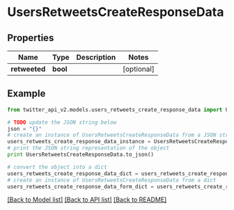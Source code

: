 # UsersRetweetsCreateResponseData


## Properties
Name | Type | Description | Notes
------------ | ------------- | ------------- | -------------
**retweeted** | **bool** |  | [optional] 

## Example

```python
from twitter_api_v2.models.users_retweets_create_response_data import UsersRetweetsCreateResponseData

# TODO update the JSON string below
json = "{}"
# create an instance of UsersRetweetsCreateResponseData from a JSON string
users_retweets_create_response_data_instance = UsersRetweetsCreateResponseData.from_json(json)
# print the JSON string representation of the object
print UsersRetweetsCreateResponseData.to_json()

# convert the object into a dict
users_retweets_create_response_data_dict = users_retweets_create_response_data_instance.to_dict()
# create an instance of UsersRetweetsCreateResponseData from a dict
users_retweets_create_response_data_form_dict = users_retweets_create_response_data.from_dict(users_retweets_create_response_data_dict)
```
[[Back to Model list]](../README.md#documentation-for-models) [[Back to API list]](../README.md#documentation-for-api-endpoints) [[Back to README]](../README.md)


